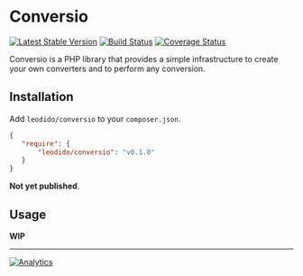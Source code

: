 Conversio
=========

[![Latest Stable Version](https://poser.pugx.org/leodido/conversio/v/stable.png)](https://packagist.org/packages/leodido/conversio) [![Build Status](https://travis-ci.org/leodido/conversio.png?branch=master)](https://travis-ci.org/leodido/conversio) [![Coverage Status](https://coveralls.io/repos/leodido/conversio/badge.png?branch=master)](https://coveralls.io/r/leodido/conversio)

Conversio is a PHP library that provides a simple infrastructure to create your own converters and to perform any conversion.

Installation
------------

Add `leodido/conversio` to your `composer.json`.

```json
{
   "require": {
       "leodido/conversio": "v0.1.0"
   }
}
```

**Not yet published**.

Usage
-----

**WIP**

---

[![Analytics](https://ga-beacon.appspot.com/UA-49657176-1/conversio)](https://github.com/igrigorik/ga-beacon)